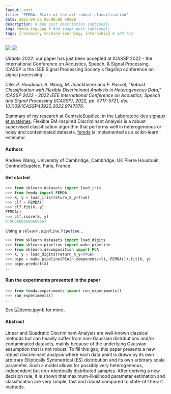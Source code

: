```yaml
---
layout: post
title: "FEMDA: State-of-the-art robust classification"
date: 2021-04-25 00:00:00 +0000
description: # Add post description (optional)
img: femda_img.jpg # Add image post (optional)
tags: [research, machine-learning, internship] # add tag
---
```


[![](https://img.shields.io/badge/GitHub-View%20on%20GitHub-blue?logo=GitHub)](https://github.com/Andrewwango/femda)
[![](https://img.shields.io/badge/arXiv-View%20Preprint-green?logo=arxiv)](https://arxiv.org/abs/2201.02967)

*Update 2022:* our paper has just been accepted at ICASSP 2022 - the International Conference on Acoustics, Speech, & Signal Processing. ICASSP is the IEEE Signal Processing Society's flagship conference on signal processing.

Cite: _P. Houdouin, A. Wang, M. Jonckheere and F. Pascal, "Robust Classification with Flexible Discriminant Analysis in Heterogeneous Data," ICASSP 2022 - 2022 IEEE International Conference on Acoustics, Speech and Signal Processing (ICASSP), 2022, pp. 5717-5721, doi: 10.1109/ICASSP43922.2022.9747576._

Summary of my research at CentraleSupélec, in the [Laboratoire des signaux et systèmes](https://l2s.centralesupelec.fr/). Flexible EM-Inspired Discriminant Analysis is a robust supervised classification algorithm that performs well in heterogeneous or noisy and contaminated datasets. [femda](https://github.com/Andrewwango/femda) is implemented as a scikit-learn estimator.

#### Authors
Andrew Wang, University of Cambridge, Cambridge, UK
Pierre Houdouin, CentraleSupélec, Paris, France

#### Get started
```python
>>> from sklearn.datasets import load_iris
>>> from femda import FEMDA
>>> X, y = load_iris(return_X_y=True)
>>> clf = FEMDA()
>>> clf.fit(X, y)
FEMDA()
>>> clf.score(X, y)
0.9666666666666667
```

Using a `sklearn.pipeline.Pipeline`...

```python
>>> from sklearn.datasets import load_digits
>>> from sklearn.pipeline import make_pipeline
>>> from sklearn.decomposition import PCA
>>> X, y = load_digits(return_X_y=True)
>>> pipe = make_pipeline(PCA(n_components=5), FEMDA()).fit(X, y)
>>> pipe.predict(X)
...
```

#### Run the experiments presented in the paper
```python
>>> from femda.experiments import run_experiments()
>>> run_experiments()
...
```

See ![demo.ipynb](https://github.com/Andrewwango/femda/blob/main/demo.ipynb) for more.

#### Abstract
Linear and Quadratic Discriminant Analysis are well-known classical methods but can heavily suffer from non-Gaussian distributions and/or contaminated datasets, mainly because of the underlying Gaussian assumption that is not robust. To fill this gap, this paper presents a new robust discriminant analysis where each data point is drawn by its own arbitrary Elliptically Symmetrical (ES) distribution and its own arbitrary scale parameter. Such a model allows for possibly very heterogeneous, independent but non-identically distributed samples. After deriving a new decision rule, it is shown that maximum-likelihood parameter estimation and classification are very simple, fast and robust compared to state-of-the-art methods. 


